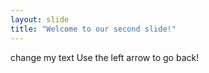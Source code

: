 ```yaml
---
layout: slide
title: "Welcome to our second slide!"
---
```

change my text
Use the left arrow to go back!
